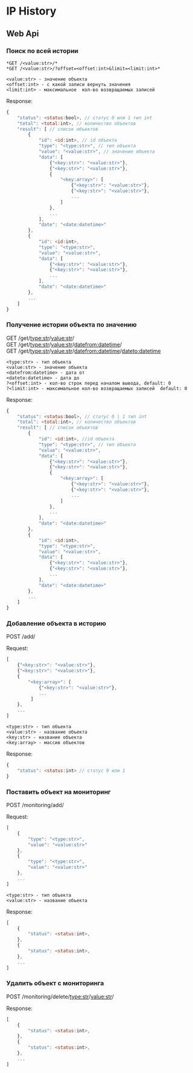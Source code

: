 # IP History

## Web Api

### Поиск по всей истории

`*GET /<value:str>/*`  
`*GET /<value:str>/?offset=<offset:int>&limit=<limit:int>*`

    <value:str> - значение объекта
    <offset:int> - с какой записи вернуть значения
    <limit:int> - максимальное  кол-во возвращаемых записей

Response:
```js
{
    "status": <status:bool>, // статус 0 или 1 тип int
    "total": <total:int>, // количество объектов
    "result": [ // список объектов
        {
            "id": <id:int>, // id объекта
            "type": "<type:str>", // тип объекта
            "value": "<value:str>", // значение объекта
            "data": [
                {"<key:str>": "<value:str>"},
                {"<key:str>": "<value:str>"},
                {
                    "<key:array>": [
                        {"<key:str>": "<value:str>"},
                        {"<key:str>": "<value:str>"},
                        ...
                    ]
                },
                ...
            ],
            "date": "<date:datetime>"
        },
        {
            "id": <id:int>,
            "type": "<type:str>",
            "value": "<value:str>",
            "data": [
                {"<key:str>": "<value:str>"},
                {"<key:str>": "<value:str>"},
                ...
            ],
            "date": "<date:datetime>"
        },
        ...
    ]
}
```

### Получение истории объекта по значению

GET /get/<type:str>/<value:str>/  
GET /get/<type:str>/<value:str>/<datefrom:datetime>/  
GET /get/<type:str>/<value:str>/<datefrom:datetime>/<dateto:datetime>

    <type:str> - тип объекта
    <value:str> - значение объекта
    <datefrom:datetime> - дата от
    <dateto:datetime> - дата до
    ?<offset:int> - кол-во строк перед началом вывода, default: 0
    ?<limit:int> - максимальное кол-во возвращаемых записей  default: 0

Response:
```js
{
    "status": <status:bool>, // статус 0 | 1 тип int
    "total": <total:int>, // количество объектов
    "result": [ // список объектов
        {
            "id": <id:int>, //id объекта
            "type": "<type:str>", // тип объекта
            "value": "<value:str>",
            "data": [
                {"<key:str>": "<value:str>"},
                {"<key:str>": "<value:str>"},
                {
                    "<key:array>": [
                        {"<key:str>": "<value:str>"},
                        {"<key:str>": "<value:str>"},
                        ...
                    ]
                },
                ...
            ],
            "date": "<date:datetime>"
        },
        {
            "id": <id:int>,
            "type": "<type:str>",
            "value": "<value:str>",
            "data": [
                {"<key:str>": "<value:str>"},
                {"<key:str>": "<value:str>"},
                ...
            ],
            "date": "<date:datetime>"
        },
        ...
    ]
}
```

### Добавление объекта в историю

POST /add/

Request:

```js
[
    {"<key:str>": "<value:str>"},
    {"<key:str>": "<value:str>"},
    {
        "<key:array>": [
            {"<key:str>": "<value:str>"},
            ...
         ]
    },
    ...
]

```

    <type:str> - тип объекта
    <value:str> - название объекта
    <key:str> - название объекта
    <key:array> - массив объектов


Response:

```js
{
    "status": <status:int> // статус 0 или 1
}
```

### Поставить объект на мониторинг

POST /monitoring/add/

Request:

```js
[
    {
        "type": "<type:str>",
        "value": "<value:str>"
    },
    {
        "type": "<type:str>",
        "value": "<value:str>"
    },
    ...
]

```

    <type:str> - тип объекта
    <value:str> - название объекта

Response:

```js
[
    {
        "status": <status:int>,
    },
    {
        "status": <status:int>,
    },
    ...
]
```

### Удалить объект с мониторинга

POST /monitoring/delete/<type:str>/<value:str>/


Response:

```js
[
    {
        "status": <status:int>,
    },
    {
        "status": <status:int>,
    },
    ...
]
```